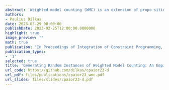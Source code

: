```yaml
---
abstract: 'Weighted model counting (WMC) is an extension of propo sitional model counting with applications to probabilistic inference and other areas of artificial intelligence. In recent experiments, WMC algorithms perform similarly overall but with significant differences on specific subsets of benchmarks. A good understanding of the differences in the performance of algorithms requires identifying key characteristics that favour some algorithms over others. In this paper, we introduce a random model for WMC instances with a parameter that influences primal treewidth—the parameter most commonly used to characterise the difficulty of an instance. We then use this model to experimentally compare the performance of WMC algorithms c2d, Cachet, d4, DPMC, and miniC2D. Using these random instances, we show that the easy-hard-easy pattern is different for algorithms based on dynamic programming and algebraic decision diagrams than for all other solvers. We also show how all WMC algorithms scale exponentially with respect to primal treewidth and how this scalability varies across algorithms and densities. Finally, we combine insights from experiments involving both random and com petition instances to determine how the best-performing WMC algorithm varies depending on clause density and primal treewidth.'
authors:
- Paulius Dilkas
date: 2023-05-29 00:00:00
publishDate: 2023-02-25T12:00:00.0000000
highlight: true
image_preview: ''
math: true
publication: "In Proceedings of Integration of Constraint Programming, Artificial Intelligence, and Operations Research (CPAIOR)"
publication_types:
- '1'
selected: true
title: 'Generating Random Instances of Weighted Model Counting: An Empirical Analysis with Varying Primal Treewidth'
url_code: https://github.com/dilkas/cpaior23-d
url_pdf: files/publications/cpaior23_wmc.pdf
url_slides: files/slides/cpaior23-d.pdf
---
```


